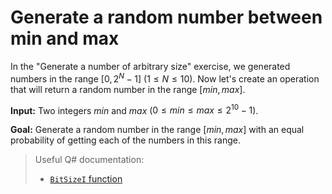 # Generate a random number between min and max

In the "Generate a number of arbitrary size" exercise, we generated numbers in the range $[0, 2^N-1]$ $(1 \leq N \leq 10)$. Now let's create an operation that will return a random number in the range $[min, max]$. 

**Input:** 
Two integers $min$ and $max$ ($0 \leq min \leq max \leq 2^{10}-1$).

**Goal:** Generate a random number in the range $[min, max]$ with an equal probability of getting each of the numbers in this range.

> Useful Q# documentation: 
> * [`BitSizeI` function](https://docs.microsoft.com/en-us/qsharp/api/qsharp/microsoft.quantum.math.bitsizei)

